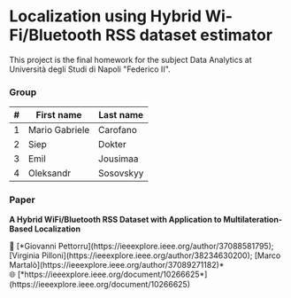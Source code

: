 # Localization using Hybrid Wi-Fi/Bluetooth RSS dataset estimator
This project is the final homework for the subject Data Analytics at Università degli Studi di Napoli "Federico II".

### Group
| # | First name | Last name |
| --- | --- | --- |
| 1 | Mario Gabriele | Carofano |
| 2 | Siep | Dokter |
| 3 | Emil | Jousimaa |
| 4 | Oleksandr | Sosovskyy |

### Paper
**A Hybrid WiFi/Bluetooth RSS Dataset with Application to Multilateration-Based Localization**
<aside>
👤 [*Giovanni Pettorru](https://ieeexplore.ieee.org/author/37088581795); [Virginia Pilloni](https://ieeexplore.ieee.org/author/38234630200); [Marco Martalò](https://ieeexplore.ieee.org/author/37089271182)*
</aside>
<aside>
🌐 [*https://ieeexplore.ieee.org/document/10266625*](https://ieeexplore.ieee.org/document/10266625)
</aside>